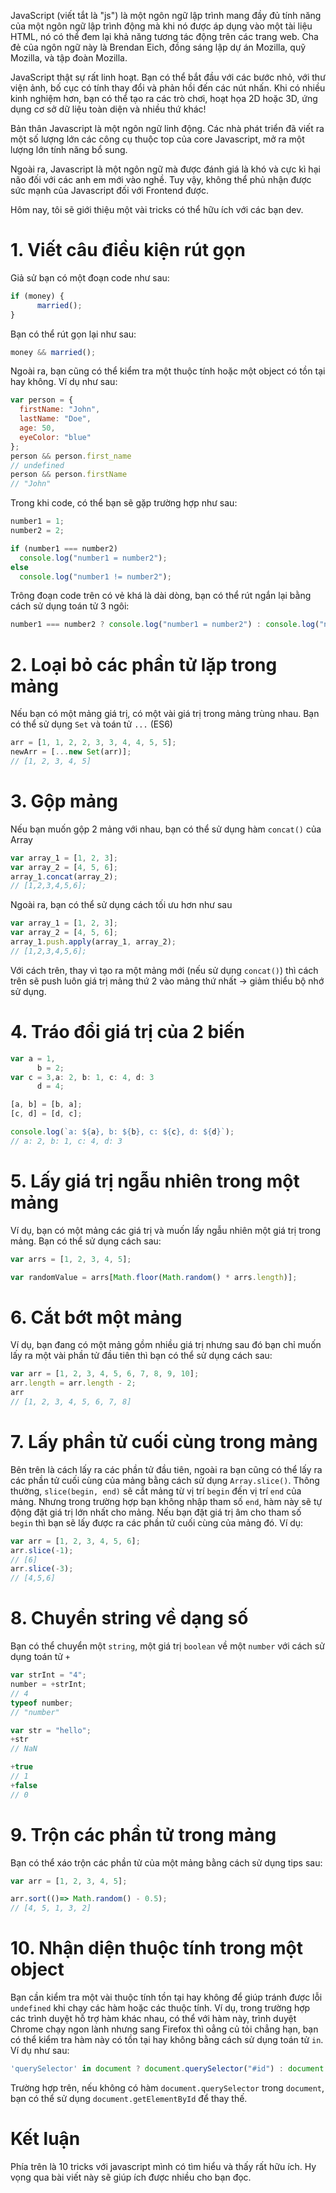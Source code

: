 JavaScript (viết tắt là "js") là một ngôn ngữ lập trình mang đầy đủ tính năng của một ngôn ngữ lập trình động mà khi nó được áp dụng vào một tài liệu HTML, nó có thể đem lại khả năng tương tác động trên các trang web. Cha đẻ của ngôn ngữ này là Brendan Eich, đồng sáng lập dự án Mozilla, quỹ Mozilla, và tập đoàn Mozilla.

JavaScript thật sự rất linh hoạt. Bạn có thể bắt đầu với các bước nhỏ, với thư viện ảnh, bố cục có tính thay đổi và phản hồi đến các nút nhấn. Khi có nhiều kinh nghiệm hơn, bạn có thể tạo ra các trò chơi, hoạt họa 2D hoặc 3D, ứng dụng cơ sở dữ liệu toàn diện và nhiều thứ khác!

Bản thân Javascript là một ngôn ngữ linh động. Các nhà phát triển đã viết ra một số lượng lớn các công cụ thuộc top của core Javascript, mở ra một lượng lớn tính năng bổ sung.

Ngoài ra, Javascript là một ngôn ngữ mà được đánh giá là khó và cực kì hại não đối với các anh em mới vào nghề. Tuy vậy, không thể phủ nhận được sức mạnh của Javascript đối với Frontend được.

Hôm nay, tôi sẽ giới thiệu một vài tricks có thể hữu ích với các bạn dev.

# 1. Viết câu điều kiện rút gọn
Giả sử bạn có một đoạn code như sau:

```js
if (money) {
      married();
}
```

Bạn có thể rút gọn lại như sau:

```js
money && married();
```

Ngoài ra, bạn cũng có thể kiểm tra một thuộc tính hoặc một object có tồn tại hay không. Ví dụ như sau:

```js
var person = {
  firstName: "John",
  lastName: "Doe",
  age: 50,
  eyeColor: "blue"
};
person && person.first_name
// undefined
person && person.firstName
// "John"
```

Trong khi code, có thể bạn sẽ gặp trường hợp như sau:

```js
number1 = 1;
number2 = 2;

if (number1 === number2)
  console.log("number1 = number2");
else
  console.log("number1 != number2");
```

Trông đoạn code trên có vẻ khá là dài dòng, bạn có thể rút ngắn lại bằng cách sử dụng toán tử 3 ngôi:

```js
number1 === number2 ? console.log("number1 = number2") : console.log("number1 != number2");
```

# 2. Loại bỏ các phần tử lặp trong mảng
Nếu bạn có một mảng giá trị, có một vài giá trị trong mảng trùng nhau. Bạn có thể sử dụng `Set` và toán tử `...` (ES6)

```js
arr = [1, 1, 2, 2, 3, 3, 4, 4, 5, 5];
newArr = [...new Set(arr)];
// [1, 2, 3, 4, 5]
```

# 3. Gộp mảng
Nếu bạn muốn gộp 2 mảng với nhau, bạn có thể sử dụng hàm `concat()` của Array

```js
var array_1 = [1, 2, 3];  
var array_2 = [4, 5, 6];  
array_1.concat(array_2); 
// [1,2,3,4,5,6];
```

Ngoài ra, bạn có thể sử dụng cách tối ưu hơn như sau

```js
var array_1 = [1, 2, 3];  
var array_2 = [4, 5, 6];  
array_1.push.apply(array_1, array_2);
// [1,2,3,4,5,6];
```

Với cách trên, thay vì tạo ra một mảng mới (nếu sử dụng `concat()`) thì cách trên sẽ push luôn giá trị mảng thứ 2 vào mảng thứ nhất -> giảm thiểu bộ nhớ sử dụng.

# 4. Tráo đổi giá trị của 2 biến
```js
var a = 1,
	  b = 2;
var c = 3,a: 2, b: 1, c: 4, d: 3
	  d = 4;

[a, b] = [b, a];
[c, d] = [d, c];

console.log(`a: ${a}, b: ${b}, c: ${c}, d: ${d}`);
// a: 2, b: 1, c: 4, d: 3
```

# 5. Lấy giá trị ngẫu nhiên trong một mảng
Ví dụ, bạn có một mảng các giá trị và muốn lấy ngẫu nhiên một giá trị trong mảng. Bạn có thể sử dụng cách sau:

```js
var arrs = [1, 2, 3, 4, 5];

var randomValue = arrs[Math.floor(Math.random() * arrs.length)];
```

# 6. Cắt bớt một mảng
Ví dụ, bạn đang có một mảng gồm nhiều giá trị nhưng sau đó bạn chỉ muốn lấy ra một vài phần tử đầu tiên thì bạn có thể sử dụng cách sau:

```js
var arr = [1, 2, 3, 4, 5, 6, 7, 8, 9, 10];  
arr.length = arr.length - 2;
arr
// [1, 2, 3, 4, 5, 6, 7, 8]
```

# 7. Lấy phần tử cuối cùng trong mảng
Bên trên là cách lấy ra các phần tử đầu tiên, ngoài ra bạn cũng có thể lấy ra các phần tử cuối cùng của mảng bằng cách sử dụng `Array.slice()`. Thông thường, `slice(begin, end)` sẽ cắt mảng từ vị trí `begin` đến vị trí `end` của mảng. Nhưng trong trường hợp bạn không nhập tham số `end`, hàm này sẽ tự động đặt giá trị lớn nhất cho mảng. Nếu bạn đặt giá trị âm cho tham số `begin` thì bạn sẽ lấy được ra các phần tử cuối cùng của mảng đó. Ví dụ:

```js
var arr = [1, 2, 3, 4, 5, 6];  
arr.slice(-1); 
// [6]  
arr.slice(-3); 
// [4,5,6]
```

# 8. Chuyển string về dạng số 
Bạn có thể chuyển một `string`, một giá trị `boolean` về một `number` với cách sử dụng toán tử `+`

```js
var strInt = "4";
number = +strInt;
// 4
typeof number;
// "number"

var str = "hello";
+str
// NaN

+true
// 1
+false
// 0
```

# 9. Trộn các phần tử trong mảng

Bạn có thể xáo trộn các phần tử của một mảng bằng cách sử dụng tips sau:

```js
var arr = [1, 2, 3, 4, 5];

arr.sort(()=> Math.random() - 0.5);
// [4, 5, 1, 3, 2]
```

# 10.  Nhận diện thuộc tính trong một object
Bạn cần kiểm tra một vài thuộc tính tồn tại hay không để giúp tránh được lỗi `undefined` khi chạy các hàm hoặc các thuộc tính. Ví dụ, trong trường hợp các trình duyệt hỗ trợ hàm khác nhau, có thể với hàm này, trình duyệt Chrome chạy ngon lành nhưng sang Firefox thì oẳng củ tỏi chẳng hạn, bạn có thể kiểm tra hàm này có tồn tại hay không bằng cách sử dụng toán tử `in`. Ví dụ như sau:

```js
'querySelector' in document ? document.querySelector("#id") : document.getElementById("id");
```
 Trường hợp trên, nếu không có hàm `document.querySelector` trong `document`, bạn có thể sử dụng `document.getElementById` để thay thế.


# Kết luận
Phía trên là 10 tricks với javascript mình có tìm hiểu và thấy rất hữu ích. Hy vọng qua bài viết này sẽ giúp ích được nhiều cho bạn đọc.